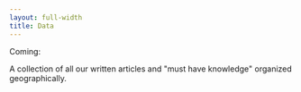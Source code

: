 ```yaml
---
layout: full-width
title: Data
---
```


<p>Coming: </p>
<p>A collection of all our written articles and "must have knowledge" organized geographically.</p>

<!-- <ul class="content-listing ">
    <li>
    	Region 1:
    	<ol>
    		<li>Article 1</li>
    		<li>Article 2</li>
    	</ol>
    </li>
    <li>
    	Region 2:
    	<ol>
    		<li>Article 1</li>
    		<li>Article 2</li>
    	</ol>
    </li>
</ul> -->